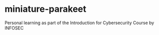 # miniature-parakeet
Personal learning as part of the Introduction for Cybersecurity Course by INFOSEC
